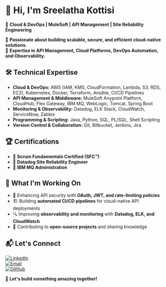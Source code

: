 # 👋 Hi, I'm Sreelatha Kottisi  

🚀 **Cloud & DevOps | MuleSoft | API Management | Site Reliability Engineering**  

🔹 **Passionate about building scalable, secure, and efficient cloud-native solutions.**  
🔹 **Expertise in API Management, Cloud Platforms, DevOps Automation, and Observability.**  

## 🛠️ Technical Expertise  

- **Cloud & DevOps:** AWS (IAM, KMS, CloudFormation, Lambda, S3, RDS, EC2), Kubernetes, Docker, Terraform, Ansible, CI/CD Pipelines  
- **API Management & Middleware:** MuleSoft Anypoint Platform, CloudHub, Flex Gateway, IBM MQ, WebLogic, Tomcat, Spring Boot  
- **Monitoring & Observability:** Datadog, ELK Stack, CloudWatch, ServiceNow, Zabbix  
- **Programming & Scripting:** Java, Python, SQL, PL/SQL, Shell Scripting  
- **Version Control & Collaboration:** Git, Bitbucket, Jenkins, Jira  

## 🏆 Certifications  

- 📜 **Scrum Fundamentals Certified (SFC™)**  
- 📜 **Datadog Site Reliability Engineer**  
- 📜 **IBM MQ Administration**  

## 🌱 What I'm Working On  

- 🚀 Enhancing API security with **OAuth, JWT, and rate-limiting policies**  
- 🏗️ Building **automated CI/CD pipelines** for cloud-native API deployments  
- 🔍 Improving **observability and monitoring** with **Datadog, ELK, and CloudWatch**  
- 📖 Contributing to **open-source projects** and sharing knowledge  

## 📬 Let's Connect  

[![LinkedIn](https://img.shields.io/badge/LinkedIn-Connect-blue?logo=linkedin)](https://www.linkedin.com/in/sreelathakottisi/)  
[![Email](https://img.shields.io/badge/Email-Contact-red?logo=gmail)](mailto:devopsnow9@gmail.com)  
[![GitHub](https://img.shields.io/github/followers/sreekottisi?label=Follow&style=social)](https://github.com/sreekottisi)  

🚀 **Let's build something amazing together!**  

